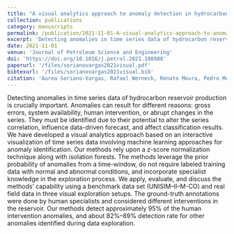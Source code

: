 ```yaml
---
title: "A visual analytics approach to anomaly detection in hydrocarbon reservoir time series data"
collection: publications
category: manuscripts
permalink: /publication/2021-11-01-A-visual-analytics-approach-to-anomaly-detection-in-hydrocarbon-reservoir-time-series-data
excerpt: 'Detecting anomalies in time series data of hydrocarbon reservoir production is crucially important. Anomalies can result for different reasons: gross errors, system availability, human intervention, or abrupt changes in the series. We have developed a visual analytics approach based on an interactive visualization of time series data involving machine learning approaches for anomaly identification.'
date: 2021-11-01
venue: 'Journal of Petroleum Science and Engineering'
doi: 'https://doi.org/10.1016/j.petrol.2021.108988'
paperurl: '/files/sorianovargas2021visual.pdf'
bibtexurl: '/files/sorianovargas2021visual.bib'
citation: 'Aurea Soriano-Vargas, Rafael Werneck, Renato Moura, Pedro Mendes Júnior, Raphael Prates, Manuel Castro, Maiara Gonçalves, Manzur Hossain, Marcelo Zampieri, Alexandre Ferreira, Alessandra Davólio, Bernd Hamann, Denis José Schiozer, and Anderson Rocha. A visual analytics approach to anomaly detection in hydrocarbon reservoir time series data. Journal of Petroleum Science and Engineering, 206:108988, 2021.'
---
```


Detecting anomalies in time series data of hydrocarbon reservoir production is crucially important. Anomalies can result for different reasons: gross errors, system availability, human intervention, or abrupt changes in the series. They must be identified due to their potential to alter the series correlation, influence data-driven forecast, and affect classification results. We have developed a visual analytics approach based on an interactive visualization of time series data involving machine learning approaches for anomaly identification. Our methods rely upon a z-score normalization technique along with isolation forests. The methods leverage the prior probability of anomalies from a time-window, do not require labeled training data with normal and abnormal conditions, and incorporate specialist knowledge in the exploration process. We apply, evaluate, and discuss the methods’ capability using a benchmark data set (UNISIM–II–M-CO) and real field data in three visual exploration setups. The ground-truth annotations were done by human specialists and considered different interventions in the reservoir. Our methods detect approximately 95% of the human intervention anomalies, and about 82%–89% detection rate for other anomalies identified during data exploration.